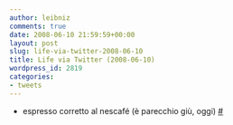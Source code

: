 ```yaml
---
author: leibniz
comments: true
date: 2008-06-10 21:59:59+00:00
layout: post
slug: life-via-twitter-2008-06-10
title: Life via Twitter (2008-06-10)
wordpress_id: 2819
categories:
- tweets
---
```



	
  * espresso corretto al nescafé (è parecchio giù, oggi) [#](http://twitter.com/leibniz/statuses/831132774)


